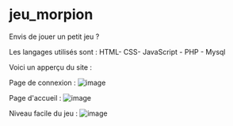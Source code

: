 # jeu_morpion
Envis de jouer un petit jeu ?

Les langages utilisés sont : 
HTML- CSS- JavaScript - PHP - Mysql

Voici un apperçu du site :

Page de connexion :
![image](https://github.com/fatima-zohra-2000/jeu_morpion/assets/79930498/b8a6ff68-8d43-4043-94c1-0cd71028fea8)

Page d'accueil :
![image](https://github.com/fatima-zohra-2000/jeu_morpion/assets/79930498/4f0b385c-fdf6-45c0-a1a1-c6e1163400d2)

Niveau facile du jeu :
![image](https://github.com/fatima-zohra-2000/jeu_morpion/assets/79930498/e5937df3-77f3-4ca4-8dae-724ab8d9e202)

